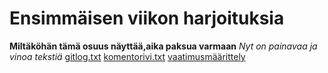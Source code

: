 # Ensimmäisen viikon harjoituksia
**Miltäköhän tämä osuus näyttää,aika paksua varmaan**
*Nyt on painavaa ja vinoa tekstiä*
[gitlog.txt](https://github.com/hoopledee/ot-harjoitustyo/blob/main/laskarit/viikko1/gitlog.txt)
[komentorivi.txt](https://github.com/hoopledee/ot-harjoitustyo/blob/main/laskarit/viikko1/komentorivi.txt)
[vaatimusmäärittely](https://github.com/hoopledee/ot-harjoitustyo/blob/main/Dokumentaatio/vaatimusmaarittely.md)
